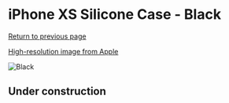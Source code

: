 # iPhone XS Silicone Case - Black

[Return to previous page](/iphone_x)

[High-resolution image from Apple](https://store.storeimages.cdn-apple.com/8756/as-images.apple.com/is/MRW72?wid=4500&hei=4500&fmt=png)

<div style="width: 500px"><img src="/everyphone/MRW72.png" alt="Black"></div>

## Under construction
